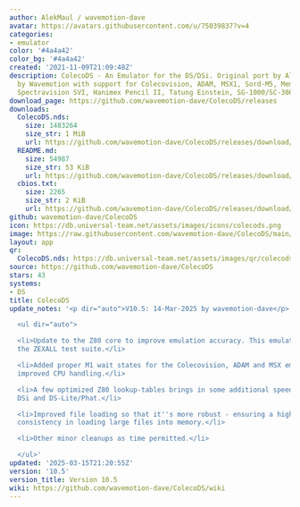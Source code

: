 ```yaml
---
author: AlekMaul / wavemotion-dave
avatar: https://avatars.githubusercontent.com/u/75039837?v=4
categories:
- emulator
color: '#4a4a42'
color_bg: '#4a4a42'
created: '2021-11-09T21:09:48Z'
description: ColecoDS - An Emulator for the DS/DSi. Original port by Alekmaul. Phoenix-Edition
  by Wavemotion with support for Colecovision, ADAM, MSX1, Sord-M5, Memotech MTX,
  Spectravision SVI, Hanimex Pencil II, Tatung Einstein, SG-1000/SC-3000 and the Creativision.
download_page: https://github.com/wavemotion-dave/ColecoDS/releases
downloads:
  ColecoDS.nds:
    size: 1483264
    size_str: 1 MiB
    url: https://github.com/wavemotion-dave/ColecoDS/releases/download/10.5/ColecoDS.nds
  README.md:
    size: 54987
    size_str: 53 KiB
    url: https://github.com/wavemotion-dave/ColecoDS/releases/download/10.5/README.md
  cbios.txt:
    size: 2265
    size_str: 2 KiB
    url: https://github.com/wavemotion-dave/ColecoDS/releases/download/10.5/cbios.txt
github: wavemotion-dave/ColecoDS
icon: https://db.universal-team.net/assets/images/icons/colecods.png
image: https://raw.githubusercontent.com/wavemotion-dave/ColecoDS/main/arm9/gfx_data/pdev_tbg0.png
layout: app
qr:
  ColecoDS.nds: https://db.universal-team.net/assets/images/qr/colecods-nds.png
source: https://github.com/wavemotion-dave/ColecoDS
stars: 43
systems:
- DS
title: ColecoDS
update_notes: '<p dir="auto">V10.5: 14-Mar-2025 by wavemotion-dave</p>

  <ul dir="auto">

  <li>Update to the Z80 core to improve emulation accuracy. This emulator now passes
  the ZEXALL test suite.</li>

  <li>Added proper M1 wait states for the Colecovision, ADAM and MSX emulation for
  improved CPU handling.</li>

  <li>A few optimized Z80 lookup-tables brings in some additional speed for both the
  DSi and DS-Lite/Phat.</li>

  <li>Improved file loading so that it''s more robust - ensuring a higher level of
  consistency in loading large files into memory.</li>

  <li>Other minor cleanups as time permitted.</li>

  </ul>'
updated: '2025-03-15T21:20:55Z'
version: '10.5'
version_title: Version 10.5
wiki: https://github.com/wavemotion-dave/ColecoDS/wiki
---
```

